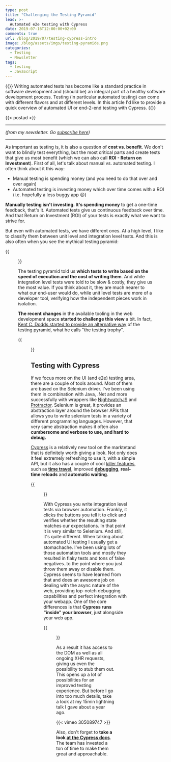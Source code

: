 ```yaml
---
type: post
title: "Challenging the Testing Pyramid"
lead: >-
  Automated e2e testing with Cypress
date: 2019-07-16T12:00:00+02:00
comments: true
url: /blog/2019/07/testing-cypress-intro
image: /blog/assets/imgs/testing-pyramide.png
categories:
  - Testing
  - Newsletter
tags:
  - testing
  - JavaScript
---
```


{{<intro>}}
  Writing automated tests has become like a standard practice in software development and (should be) an integral part of a healthy software development process. Testing (in particular automated testing) can come with different flavors and at different levels. In this article I'd like to provide a quick overview of automated UI or end-2-end testing with Cypress.
{{</intro>}}
<!--more-->

{{< postad >}}

---

_(from my newsletter. Go [subscribe here](/newsletter))_


---

As important as testing is, it is also a question of **cost vs. benefit**. We don't want to blindly test everything, but the most critical parts and create tests that give us most benefit (which we can also call **ROI - Return on Investment**). First of all, let's talk about manual vs. automated testing. I often think about it this way:

- Manual testing is spending money (and you need to do that over and over again)
- Automated testing is investing money which over time comes with a ROI (i.e. hopefully a less buggy app :wink:)

**Manually testing isn't investing. It's spending money** to get a one-time feedback, that's it. Automated tests give us continuous feedback over time. And that Return on Investment (ROI) of your tests is exactly what we want to strive for.

But even with automated tests, we have different ones. At a high level, I like to classify them between unit level and integration level tests. And this is also often when you see the mythical testing pyramid:


{{<figure url="/blog/assets/imgs/testing-pyramide.png" size="small">}}

The testing pyramid told us **which tests to write based on the speed of execution and the cost of writing them**. And while integration level tests were told to be slow & costly, they give us the most value. If you think about it, they are much nearer to what our end-user would do, while unit level tests are more of a developer tool, verifying how the independent pieces work in isolation.

**The recent changes** in the available tooling in the web development space **started to challenge this view** a bit. In fact, [Kent C. Dodds started to provide an alternative way](https://twitter.com/kentcdodds/status/960723172591992832) of the testing pyramid, what he calls "the testing trophy".

{{<figure url="/blog/assets/imgs/testing-trophy.jpeg" size="small">}}

## Testing with Cypress

If we focus more on the UI (and e2e) testing area, there are a couple of tools around. Most of them are based on the Selenium driver. I've been using them in combination with Java, .Net and more successfully with wrappers like [NightwatchJS](https://nightwatchjs.org) and [Protractor](https://www.protractortest.org/#/). Selenium is great, it provides an abstraction layer around the browser APIs that allows you to write selenium tests in a variety of different programming languages. However, that very same abstraction makes it often also **cumbersome and verbose to use, and hard to debug.**

[Cypress](https://www.cypress.io/) is a relatively new tool on the marktetand that is definitely worth giving a look. Not only does it feel extremely refreshing to use it, with a simple API, but it also has a couple of cool [killer features](https://docs.cypress.io/guides/overview/why-cypress.html#Features), such as **[time travel](https://docs.cypress.io/guides/getting-started/writing-your-first-test.html#Time-travel)**, improved **[debugging](https://docs.cypress.io/guides/guides/debugging.html#Using-debugger)**, **real-time reloads** and **automatic waiting**.

{{<figure url="/blog/assets/imgs/cypress-capabilities.png" size="medium">}}

With Cypress you write integration level tests via browser automation. Frankly, it clicks the buttons you tell it to click and verifies whether the resulting state matches our expectations. In that point it is very similar to Selenium. And still, it's quite different. When talking about automated UI testing I usually get a stomachache. I've been using lots of those automation tools and mostly they resulted in flaky tests and tons of false negatives..to the point where you just throw them away or disable them. Cypress seems to have learned from that and does an awesome job on dealing with the async nature of the web, providing top-notch debugging capabilities and perfect integration with your webapp. One of the core differences is that **Cypress runs "inside" your browser**, just alongside your web app.

{{<figure url="/blog/assets/imgs/cypress-inbrowser.png" size="medium">}}

As a result it has access to the DOM as well as all ongoing XHR requests, giving us even the possibility to stub them out. This opens up a lot of possibilities for an improved testing experience. But before I go into too much details, take a look at my 15min lightning talk I gave about a year ago.

{{< vimeo 305089747 >}}

Also, don't forget to **take a look [at the Cypress docs](https://docs.cypress.io/guides/overview/why-cypress.html)**. The team has invested a ton of time to make them great and approachable. 

